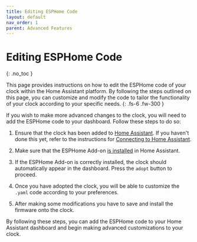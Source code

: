 ```yaml
---
title: Editing ESPHome Code
layout: default
nav_order: 1
parent: Advanced Features
---
```


# Editing ESPHome Code

{: .no_toc }

This page provides instructions on how to edit the ESPHome code of your clock within the Home Assistant platform. By following the steps outlined on this page, you can customize and modify the code to tailor the functionality of your clock according to your specific needs.
{: .fs-6 .fw-300 }

If you wish to make more advanced changes to the clock, you will need to add the ESPHome code to your dashboard. Follow these steps to do so:

1. Ensure that the clock has been added to [Home Assistant](https://www.home-assistant.io/). If you haven't done this yet, refer to the instructions for [Connecting to Home Assistant](https://skyextechnologies.github.io/word-clock-one/home-assistant/connecting-to-home-assistant.html).

2. Make sure that the ESPHome Add-on [is installed](https://esphome.io/guides/getting_started_hassio.html) in Home Assistant.

3. If the ESPHome Add-on is correctly installed, the clock should automatically appear in the dashboard. Press the `adopt` button to proceed.

4. Once you have adopted the clock, you will be able to customize the `.yaml` code according to your preferences.

5. After making some modifications you have to save and install the firmware onto the clock.

By following these steps, you can add the ESPHome code to your Home Assistant dashboard and begin making advanced customizations to your clock.